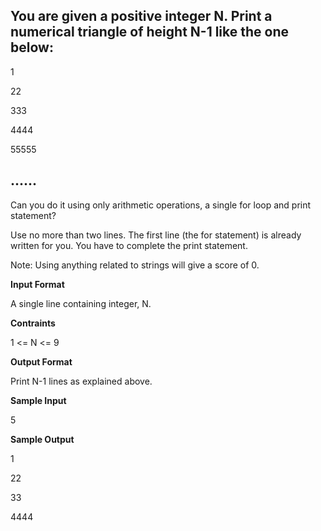 You are given a positive integer N. Print a numerical triangle of height N-1 like the one below:
------------------------------------------------------------------------------------------------
1

22

333

4444

55555

......
------------------------------------------------------------------------------------------------
Can you do it using only arithmetic operations, a single for loop and print statement?

Use no more than two lines. The first line (the for statement) is already written for you. You have to complete the print statement.

Note: Using anything related to strings will give a score of 0.

**Input Format**

A single line containing integer, N.

**Contraints**

1 <= N <= 9

**Output Format**

Print N-1 lines as explained above.

**Sample Input**

5

**Sample Output**

1

22

33

4444

